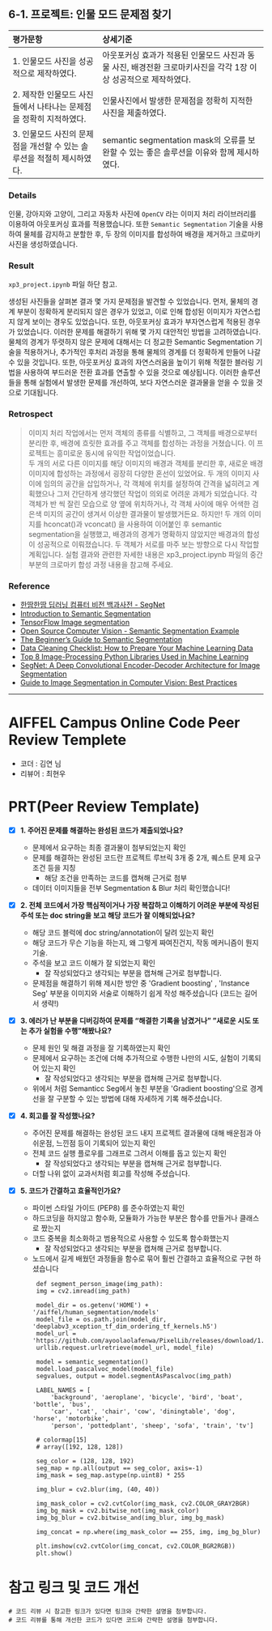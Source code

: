 ## 6-1. 프로젝트: 인물 모드 문제점 찾기

| 평가문항  | 상세기준 | 
| :--- | :--- | 
| 1. 인물모드 사진을 성공적으로 제작하였다. | 아웃포커싱 효과가 적용된 인물모드 사진과 동물 사진, 배경전환 크로마키사진을 각각 1장 이상 성공적으로 제작하였다. | 
| 2. 제작한 인물모드 사진들에서 나타나는 문제점을 정확히 지적하였다. | 인물사진에서 발생한 문제점을 정확히 지적한 사진을 제출하였다. |   
| 3. 인물모드 사진의 문제점을 개선할 수 있는 솔루션을 적절히 제시하였다. | semantic segmentation mask의 오류를 보완할 수 있는 좋은 솔루션을 이유와 함께 제시하였다. | 

### Details  

인물, 강아지와 고양이, 그리고 자동차 사진에 `OpenCV` 라는 이미지 처리 라이브러리를 이용하여 아웃포커싱 효과를 적용했습니다. 또한 `Semantic Segmentation` 기술을 사용하여 물체를 감지하고 분할한 후, 두 장의 이미지를 합성하여 배경을 제거하고 크로마키 사진을 생성하였습니다. 

### Result  

`xp3_project.ipynb` 파일 하단 참고.  

생성된 사진들을 살펴본 결과 몇 가지 문제점을 발견할 수 있었습니다. 먼저, 물체의 경계 부분이 정확하게 분리되지 않은 경우가 있었고, 이로 인해 합성된 이미지가 자연스럽지 않게 보이는 경우도 있었습니다. 또한, 아웃포커싱 효과가 부자연스럽게 적용된 경우가 있었습니다. 이러한 문제를 해결하기 위해 몇 가지 대안적인 방법을 고려하였습니다. 물체의 경계가 뚜렷하지 않은 문제에 대해서는 더 정교한 Semantic Segmentation 기술을 적용하거나, 추가적인 후처리 과정을 통해 물체의 경계를 더 정확하게 만들어 나갈 수 있을 것입니다. 또한, 아웃포커싱 효과의 자연스러움을 높이기 위해 적절한 블러링 기법을 사용하여 부드러운 전환 효과를 연출할 수 있을 것으로 예상됩니다. 이러한 솔루션들을 통해 실험에서 발생한 문제를 개선하여, 보다 자연스러운 결과물을 얻을 수 있을 것으로 기대됩니다.  

### Retrospect

>이미지 처리 작업에서는 먼저 객체의 종류를 식별하고, 그 객체를 배경으로부터 분리한 후, 배경에 흐릿한 효과를 주고 객체를 합성하는 과정을 거쳤습니다. 이 프로젝트는 흥미로운 동시에 유익한 작업이었습니다.  
>두 개의 서로 다른 이미지를 해당 이미지의 배경과 객체를 분리한 후, 새로운 배경 이미지에 합성하는 과정에서 굉장히 다양한 혼선이 있었어요. 두 개의 이미지 사이에 임의의 공간을 삽입하거나, 각 객체에 위치를 설정하여 간격을 넓히려고 계획했으나 그저 간단하게 생각했던 작업이 의외로 어려운 과제가 되었습니다. 각 객체가 반 씩 잘린 모습으로 양 옆에 위치하거나, 각 객체 사이에 매우 어색한 검은색 미지의 공간이 생겨서 이상한 결과물이 발생했거든요. 하지만! 두 개의 이미지를 hconcat()과 vconcat() 을 사용하여 이어붙인 후 semantic segmentation을 실행했고, 배경과의 경계가 명확하지 않았지만 배경과의 합성이 성공적으로 이뤄졌습니다. 두 객체가 서로를 마주 보는 방향으로 다시 작업할 계획입니다. 실험 결과와 관련한 자세한 내용은 xp3_project.ipynb 파일의 중간 부분의 크로마키 합성 과정 내용을 참고해 주세요.

### Reference

* [한땀한땀 딥러닝 컴퓨터 비전 백과사전 - SegNet](https://wikidocs.net/148875)
* [Introduction to Semantic Segmentation](https://encord.com/blog/guide-to-semantic-segmentation/)
* [TensorFlow Image segmentation](https://www.tensorflow.org/tutorials/images/segmentation)
* [Open Source Computer Vision - Semantic Segmentation Example](https://docs.opencv.org/4.x/dc/d20/tutorial_js_semantic_segmentation.html)
* [The Beginner’s Guide to Semantic Segmentation](https://www.v7labs.com/blog/semantic-segmentation-guide#h4)
* [Data Cleaning Checklist: How to Prepare Your Machine Learning Data](https://www.v7labs.com/blog/data-cleaning-guide)
* [Top 8 Image-Processing Python Libraries Used in Machine Learning](https://neptune.ai/blog/image-processing-python-libraries-for-machine-learning)
* [SegNet: A Deep Convolutional Encoder-Decoder Architecture for Image Segmentation](https://arxiv.org/abs/1511.00561)
* [Guide to Image Segmentation in Computer Vision: Best Practices](https://encord.com/blog/image-segmentation-for-computer-vision-best-practice-guide/)

---

# AIFFEL Campus Online Code Peer Review Templete
- 코더 : 김연 님
- 리뷰어 : 최현우


# PRT(Peer Review Template)
- [X]  **1. 주어진 문제를 해결하는 완성된 코드가 제출되었나요?**
    - 문제에서 요구하는 최종 결과물이 첨부되었는지 확인
    - 문제를 해결하는 완성된 코드란 프로젝트 루브릭 3개 중 2개, 
    퀘스트 문제 요구조건 등을 지칭
        - 해당 조건을 만족하는 코드를 캡쳐해 근거로 첨부
    * 데이터 이미지들을 전부 Segmentation & Blur 처리 확인했습니다!
      
- [X]  **2. 전체 코드에서 가장 핵심적이거나 가장 복잡하고 이해하기 어려운 부분에 작성된 
주석 또는 doc string을 보고 해당 코드가 잘 이해되었나요?**
    - 해당 코드 블럭에 doc string/annotation이 달려 있는지 확인
    - 해당 코드가 무슨 기능을 하는지, 왜 그렇게 짜여진건지, 작동 메커니즘이 뭔지 기술.
    - 주석을 보고 코드 이해가 잘 되었는지 확인
        - 잘 작성되었다고 생각되는 부분을 캡쳐해 근거로 첨부합니다.
    * 문제점을 해결하기 위해 제시한 방안 중 'Gradient boosting' , 'Instance Seg' 부분을 이미지와 서술로 이해하기 쉽게 작성 해주셨습니다 (코드는 길어서 생략!)
        
- [X]  **3. 에러가 난 부분을 디버깅하여 문제를 “해결한 기록을 남겼거나” 
”새로운 시도 또는 추가 실험을 수행”해봤나요?**
    - 문제 원인 및 해결 과정을 잘 기록하였는지 확인
    - 문제에서 요구하는 조건에 더해 추가적으로 수행한 나만의 시도, 
    실험이 기록되어 있는지 확인
        - 잘 작성되었다고 생각되는 부분을 캡쳐해 근거로 첨부합니다.
    * 위에서 처럼 Semanticc Seg에서 놓친 부분을 'Gradient boosting'으로 경계선을 잘 구분할 수 있는 방법에 대해 자세하게 기록 해주셨습니다.
        
- [X]  **4. 회고를 잘 작성했나요?**
    - 주어진 문제를 해결하는 완성된 코드 내지 프로젝트 결과물에 대해
    배운점과 아쉬운점, 느낀점 등이 기록되어 있는지 확인
    - 전체 코드 실행 플로우를 그래프로 그려서 이해를 돕고 있는지 확인
        - 잘 작성되었다고 생각되는 부분을 캡쳐해 근거로 첨부합니다.
   * 더할 나위 없이 교과서처럼 회고를 작성해 주셨습니다.
        
- [X]  **5. 코드가 간결하고 효율적인가요?**
    - 파이썬 스타일 가이드 (PEP8) 를 준수하였는지 확인
    - 하드코딩을 하지않고 함수화, 모듈화가 가능한 부분은 함수를 만들거나 클래스로 짰는지
    - 코드 중복을 최소화하고 범용적으로 사용할 수 있도록 함수화했는지
        - 잘 작성되었다고 생각되는 부분을 캡쳐해 근거로 첨부합니다.
   * 노드에서 길게 배웠던 과정들을 함수로 묶어 훨씬 간결하고 효율적으로 구현 하셨습니다
     ```
      def segment_person_image(img_path):
      img = cv2.imread(img_path)
  
      model_dir = os.getenv('HOME') + '/aiffel/human_segmentation/models'
      model_file = os.path.join(model_dir, 'deeplabv3_xception_tf_dim_ordering_tf_kernels.h5')
      model_url = 'https://github.com/ayoolaolafenwa/PixelLib/releases/download/1.1/deeplabv3_xception_tf_dim_ordering_tf_kernels.h5'
      urllib.request.urlretrieve(model_url, model_file)
  
      model = semantic_segmentation()
      model.load_pascalvoc_model(model_file)
      segvalues, output = model.segmentAsPascalvoc(img_path)
  
      LABEL_NAMES = [
          'background', 'aeroplane', 'bicycle', 'bird', 'boat', 'bottle', 'bus',
          'car', 'cat', 'chair', 'cow', 'diningtable', 'dog', 'horse', 'motorbike',
          'person', 'pottedplant', 'sheep', 'sofa', 'train', 'tv']
  
      # colormap[15]
      # array([192, 128, 128])
  
      seg_color = (128, 128, 192)
      seg_map = np.all(output == seg_color, axis=-1)
      img_mask = seg_map.astype(np.uint8) * 255
  
      img_blur = cv2.blur(img, (40, 40))
  
      img_mask_color = cv2.cvtColor(img_mask, cv2.COLOR_GRAY2BGR)
      img_bg_mask = cv2.bitwise_not(img_mask_color)
      img_bg_blur = cv2.bitwise_and(img_blur, img_bg_mask)
  
      img_concat = np.where(img_mask_color == 255, img, img_bg_blur)
  
      plt.imshow(cv2.cvtColor(img_concat, cv2.COLOR_BGR2RGB))
      plt.show()
     ```


# 참고 링크 및 코드 개선
```
# 코드 리뷰 시 참고한 링크가 있다면 링크와 간략한 설명을 첨부합니다.
# 코드 리뷰를 통해 개선한 코드가 있다면 코드와 간략한 설명을 첨부합니다.
```
